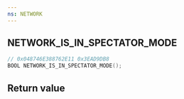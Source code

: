 ```yaml
---
ns: NETWORK
---
```

## NETWORK_IS_IN_SPECTATOR_MODE

```c
// 0x048746E388762E11 0x3EAD9DB8
BOOL NETWORK_IS_IN_SPECTATOR_MODE();
```


## Return value
